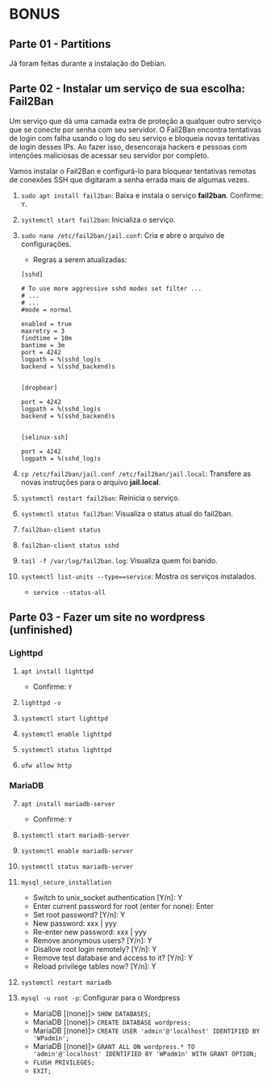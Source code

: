 # BONUS

## Parte 01 - Partitions

Já foram feitas durante a instalação do Debian.



## Parte 02 - Instalar um serviço de sua escolha: Fail2Ban

Um serviço que dá uma camada extra de proteção a qualquer outro serviço que se conecte por senha com seu servidor. O Fail2Ban encontra tentativas de login com falha usando o log do seu serviço e bloqueia novas tentativas de login desses IPs. Ao fazer isso, desencoraja hackers e pessoas com intenções maliciosas de acessar seu servidor por completo.

Vamos instalar o Fail2Ban e configurá-lo para bloquear tentativas remotas de conexões SSH que digitaram a senha errada mais de algumas vezes.

1. `sudo apt install fail2ban`: Baixa e instala o serviço **fail2ban**.
	Confirme: `Y`.
2. `systemctl start fail2ban`: Inicializa o serviço.
3. `sudo nano /etc/fail2ban/jail.conf`: Cria e abre o arquivo de configurações.
	- Regras a serem atualizadas:
	```
	[sshd]

	# To use more aggressive sshd modes set filter ...
	# ...
	# ...
	#mode = normal

	enabled = true
	maxretry = 3
	findtime = 10m
	bantime = 3m
	port = 4242
	logpath = %(sshd_log)s
	backend = %(sshd_backend)s


	[dropbear]

	port = 4242
	logpath = %(sshd_log)s
	backend = %(sshd_backend)s


	[selinux-ssh]

	port = 4242
	logpath = %(sshd_log)s
	```
4. `cp /etc/fail2ban/jail.conf /etc/fail2ban/jail.local`: Transfere as novas instruções para o arquivo **jail.local**.
5. `systemctl restart fail2ban`: Reinicia o serviço.
6. `systemctl status fail2ban`: Visualiza o status atual do fail2ban.

7. `fail2ban-client status`
8. `fail2ban-client status sshd`
9. `tail -f /var/log/fail2ban.log`: Visualiza quem foi banido.

10. `systemctl list-units --type==service`: Mostra os serviços instalados.
	- `service --status-all`



## Parte 03 - Fazer um site no wordpress (unfinished)

### Lighttpd

1. `apt install lighttpd`
	- Confirme: `Y`
2. `lighttpd -v`
3. `systemctl start lighttpd`
4. `systemctl enable lighttpd`
5. `systemctl status lighttpd`

6. `ufw allow http`

### MariaDB

7. `apt install mariadb-server`
	- Confirme: `Y`
8. `systemctl start mariadb-server`
9. `systemctl enable mariadb-server`
10. `systemctl status mariadb-server`

11. `mysql_secure_installation`
	- Switch to unix_socket authentication \[Y/n]: Y
	- Enter current password for root (enter for none): Enter
	- Set root password? \[Y/n]: Y
	- New password: xxx | yyy
	- Re-enter new password: xxx | yyy
	- Remove anonymous users? \[Y/n]: Y
	- Disallow root login remotely? \[Y/n]: Y
	- Remove test database and access to it? \[Y/n]:  Y
	- Reload privilege tables now? \[Y/n]:  Y
12. `systemctl restart mariadb`
13. `mysql -u root -p`: Configurar para o Wordpress
	- MariaDB [(none)]> `SHOW DATABASES;`
	- MariaDB [(none)]> `CREATE DATABASE wordpress;`
	- MariaDB [(none)]> `CREATE USER 'admin'@'localhost' IDENTIFIED BY 'WPadm1n';`
	- MariaDB [(none)]> `GRANT ALL ON wordpress.* TO 'admin'@'localhost' IDENTIFIED BY 'WPadm1n' WITH GRANT OPTION;`
	- `FLUSH PRIVILEGES;`
	- `EXIT;`
